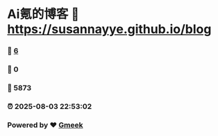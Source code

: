 # Ai氪的博客 :link: https://susannayye.github.io/blog 
### :page_facing_up: [6](https://susannayye.github.io/blog/tag.html) 
### :speech_balloon: 0 
### :hibiscus: 5873 
### :alarm_clock: 2025-08-03 22:53:02 
### Powered by :heart: [Gmeek](https://github.com/Meekdai/Gmeek)
